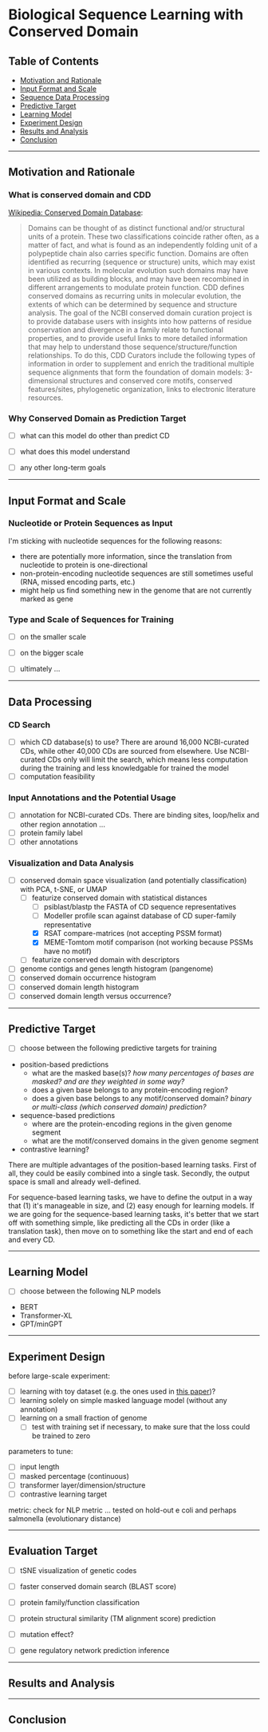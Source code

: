 # Biological Sequence Learning with Conserved Domain


## Table of Contents
-   [Motivation and Rationale](#motivation-and-rationale)
-   [Input Format and Scale](#input-format-and-scale)
-   [Sequence Data Processing](#sequence-data-processing)
-   [Predictive Target](#predictive-target)
-   [Learning Model](#learning-model)
-   [Experiment Design](#experiment-design)
-   [Results and Analysis](#results-and-analysis)
-   [Conclusion](#conclusion)


---
## Motivation and Rationale 


### What is conserved domain and CDD

[Wikipedia: Conserved Domain Database](https://en.wikipedia.org/wiki/Conserved_Domain_Database):
> Domains can be thought of as distinct functional and/or structural units of a protein. These two classifications coincide rather often, as a matter of fact, and what is found as an independently folding unit of a polypeptide chain also carries specific function. Domains are often identified as recurring (sequence or structure) units, which may exist in various contexts. In molecular evolution such domains may have been utilized as building blocks, and may have been recombined in different arrangements to modulate protein function. CDD defines conserved domains as recurring units in molecular evolution, the extents of which can be determined by sequence and structure analysis.
> The goal of the NCBI conserved domain curation project is to provide database users with insights into how patterns of residue conservation and divergence in a family relate to functional properties, and to provide useful links to more detailed information that may help to understand those sequence/structure/function relationships. To do this, CDD Curators include the following types of information in order to supplement and enrich the traditional multiple sequence alignments that form the foundation of domain models: 3-dimensional structures and conserved core motifs, conserved features/sites, phylogenetic organization, links to electronic literature resources.


### Why Conserved Domain as Prediction Target
-   [ ] what can this model do other than predict CD
-   [ ] what does this model understand
-   [ ] any other long-term goals


---
## Input Format and Scale


### Nucleotide or Protein Sequences as Input 
I'm sticking with nucleotide sequences for the following reasons:
- there are potentially more information, since the translation from nucleotide to protein is one-directional
- non-protein-encoding nucleotide sequences are still sometimes useful (RNA, missed encoding parts, etc.)
- might help us find something new in the genome that are not currently marked as gene


### Type and Scale of Sequences for Training
-   [ ] on the smaller scale
-   [ ] on the bigger scale 
-   [ ] ultimately ... 


---
## Data Processing

### CD Search 
-   [ ] which CD database(s) to use? There are around 16,000 NCBI-curated CDs, while other 40,000 CDs are sourced from elsewhere. Use NCBI-curated CDs only will limit the search, which means less computation during the training and less knowledgable for trained the model
-   [ ] computation feasibility

### Input Annotations and the Potential Usage
-   [ ] annotation for NCBI-curated CDs. There are binding sites, loop/helix and other region annotation ...
-   [ ] protein family label
-   [ ] other annotations

### Visualization and Data Analysis
-   [ ] conserved domain space visualization (and potentially classification) with PCA, t-SNE, or UMAP 
    -   [ ] featurize conserved domain with statistical distances
        -   [ ] psiblast/blastp the FASTA of CD sequence representatives
        -   [ ] Modeller profile scan against database of CD super-family representative
        -   [x] RSAT compare-matrices (not accepting PSSM format)
        -   [x] MEME-Tomtom motif comparison (not working because PSSMs have no motif)
    -   [ ] featurize conserved domain with descriptors
-   [ ] genome contigs and genes length histogram (pangenome)
-   [ ] conserved domain occurrence histogram
-   [ ] conserved domain length histogram
-   [ ] conserved domain length versus occurrence?

---
## Predictive Target

-  [ ] choose between the following predictive targets for training


- position-based predictions
    - what are the masked base(s)? *how many percentages of bases are masked? and are they weighted in some way?*
    - does a given base belongs to any protein-encoding region?
    - does a given base belongs to any motif/conserved domain? *binary or multi-class (which conserved domain) prediction?*
- sequence-based predictions
    - where are the protein-encoding regions in the given genome segment
    - what are the motif/conserved domains in the given genome segment
- contrastive learning?


There are multiple advantages of the position-based learning tasks. 
First of all, they could be easily combined into a single task. Secondly, the output space is small and already well-defined.

For sequence-based learning tasks, we have to define the output in a way that (1) it's manageable in size, and (2) easy enough for learning models. 
If we are going for the sequence-based learning tasks, it's better that we start off with something simple, 
like predicting all the CDs in order (like a translation task), 
then move on to something like the start and end of each and every CD.


---
## Learning Model

-   [ ] choose between the following NLP models

* BERT
* Transformer-XL
* GPT/minGPT


---
## Experiment Design

before large-scale experiment:
-   [ ] learning with toy dataset (e.g. the ones used in [this paper](https://arxiv.org/pdf/1806.04342v1.pdf))?
-   [ ] learning solely on simple masked language model (without any annotation)
-   [ ] learning on a small fraction of genome
    -   [ ] test with training set if necessary, to make sure that the loss could be trained to zero 
    
parameters to tune:
-   [ ] input length 
-   [ ] masked percentage (continuous)
-   [ ] transformer layer/dimension/structure
-   [ ] contrastive learning target 

metric: check for NLP metric ... 
tested on hold-out e coli and perhaps salmonella (evolutionary distance)


---
## Evaluation Target
-   [ ] tSNE visualization of genetic codes
-   [ ] faster conserved domain search (BLAST score)
-   [ ] protein family/function classification
-   [ ] protein structural similarity (TM alignment score) prediction 
-   [ ] mutation effect?
-   [ ] gene regulatory network prediction inference


---
## Results and Analysis


---
## Conclusion

